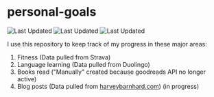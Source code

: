 # personal-goals
![Last Updated](https://img.shields.io/date/1626232144?color=FC4C02&label=Fitness%20Updated&logo=strava)
![Last Updated](https://img.shields.io/date/1626232144?color=7ac70c&label=Language%20Updated&logo=duolingo)
![Last Updated](https://img.shields.io/date/1626232144?color=e9e5cd&label=Books%20Updated&logo=goodreads)

I use this repository to keep track of my progress in these major areas:

1. Fitness (Data pulled from Strava)
2. Language learning (Data pulled from Duolingo)
3. Books read ("Manually" created because goodreads API no longer active)
4. Blog posts (Data pulled from [harveybarnhard.com](https://harveybarnhard.com)) (in progress)
